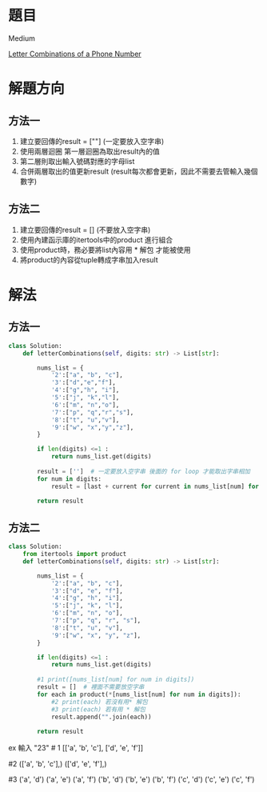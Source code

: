 # 題目
Medium

[Letter Combinations of a Phone Number](https://leetcode.com/problems/letter-combinations-of-a-phone-number/)

# 解題方向

## 方法一
1. 建立要回傳的result = [""] (一定要放入空字串)
2. 使用兩層迴圈 第一層迴圈為取出result內的值
3. 第二層則取出輸入號碼對應的字母list
4. 合併兩層取出的值更新result (result每次都會更新，因此不需要去管輸入幾個數字)

## 方法二
1. 建立要回傳的result = [] (不要放入空字串)
2. 使用內建函示庫的itertools中的product 進行組合
3. 使用product時，務必要將list內容用 * 解包 才能被使用
4. 將product的內容從tuple轉成字串加入result

# 解法

## 方法一
```python
class Solution:
    def letterCombinations(self, digits: str) -> List[str]:

        nums_list = {
            '2':["a", "b", "c"],
            '3':["d","e","f"],
            '4':["g","h", "i"],
            '5':["j", "k","l"],
            '6':["m", "n","o"],
            '7':["p", "q","r","s"],
            '8':["t", "u","v"],
            '9':["w", "x","y","z"],
        }

        if len(digits) <=1 :
            return nums_list.get(digits)
        
        result = ['']  # 一定要放入空字串 後面的 for loop 才能取出字串相加
        for num in digits:
            result = [last + current for current in nums_list[num] for last in result]

        return result
```

## 方法二
```python
class Solution:
    from itertools import product
    def letterCombinations(self, digits: str) -> List[str]:

        nums_list = {
            '2':["a", "b", "c"],
            '3':["d", "e", "f"],
            '4':["g", "h", "i"],
            '5':["j", "k", "l"],
            '6':["m", "n", "o"],
            '7':["p", "q", "r", "s"],
            '8':["t", "u", "v"],
            '9':["w", "x", "y", "z"],
        }

        if len(digits) <=1 :
            return nums_list.get(digits)
        
        #1 print([nums_list[num] for num in digits]) 
        result = []  # 裡面不需要放空字串 
        for each in product(*[nums_list[num] for num in digits]):
            #2 print(each) 若沒有用* 解包   
            #3 print(each) 若有用 * 解包
            result.append("".join(each))
        
        return result
```
ex 輸入 "23"
\# 1 [['a', 'b', 'c'], ['d', 'e', 'f']]

\#2 (['a', 'b', 'c'],)
(['d', 'e', 'f'],)

\#3 ('a', 'd')
('a', 'e')
('a', 'f')
('b', 'd')
('b', 'e')
('b', 'f')
('c', 'd')
('c', 'e')
('c', 'f')